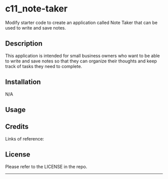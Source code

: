 # c11_note-taker
Modify starter code to create an application called Note Taker that can be used to write and save notes.

## Description
This application is intended for small business owners who want to be able to write and save notes so that they can organize their thoughts and keep track of tasks they need to complete.  

## Installation

N/A

## Usage



## Credits
Links of reference:



## License
Please refer to the LICENSE in the repo.

---